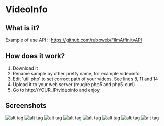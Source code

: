 # VideoInfo

## What is it?
Example of use API :: https://github.com/ruboweb/FilmAffinityAPI


## How does it work?
1. Download it
2. Rename sample by other pretty name, for example videoinfo
2. Edit 'util.php' to set correct path of your videos. See lines 8, 11 and 14
3. Upload it to your web server (reuqire php5 and php5-curl)
4. Go to http://YOUR_IP/videoinfo and enjoy


## Screenshots
![alt tag](https://github.com/ruboweb/RasPIstatus/blob/master/screenshots/1.png)
![alt tag](https://github.com/ruboweb/RasPIstatus/blob/master/screenshots/2.png)
![alt tag](https://github.com/ruboweb/RasPIstatus/blob/master/screenshots/3.png)
![alt tag](https://github.com/ruboweb/RasPIstatus/blob/master/screenshots/4.png)
![alt tag](https://github.com/ruboweb/RasPIstatus/blob/master/screenshots/5.png)
![alt tag](https://github.com/ruboweb/RasPIstatus/blob/master/screenshots/6.png)
![alt tag](https://github.com/ruboweb/RasPIstatus/blob/master/screenshots/7.png)
![alt tag](https://github.com/ruboweb/RasPIstatus/blob/master/screenshots/8.png)
